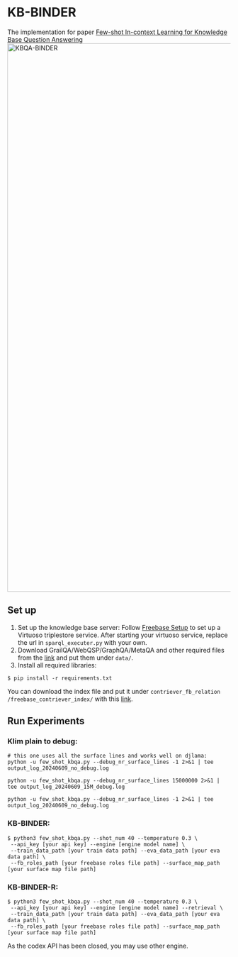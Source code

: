 # KB-BINDER
The implementation for paper [Few-shot In-context Learning for Knowledge Base Question Answering](http://arxiv.org/abs/2305.01750)
<img width="1237" alt="KBQA-BINDER" src="https://github.com/ltl3A87/KB-BINDER/assets/55973524/d9ceefbe-392e-4749-bf1f-58a93e97b254">

## Set up

1. Set up the knowledge base server: Follow [Freebase Setup](https://github.com/dki-lab/Freebase-Setup) to set up a Virtuoso triplestore service. After starting your virtuoso service, replace the url in `sparql_executer.py` with your own.
2. Download GrailQA/WebQSP/GraphQA/MetaQA and other required files from the [link](https://drive.google.com/drive/folders/1g8ZpMLSw95KwjisXEw07rVVC3TJ1LZdn?usp=sharing) and put them under `data/`.
3. Install all required libraries:
```
$ pip install -r requirements.txt
```
You can download the index file and put it under `contriever_fb_relation
/freebase_contriever_index/` with this [link](https://drive.google.com/file/d/1hnyW-_k0YaAUZDTdYzhbKDTnFuLEW-W2/view?usp=sharing).

## Run Experiments

### Klim plain to debug: 
```
# this one uses all the surface lines and works well on djlama: 
python -u few_shot_kbqa.py --debug_nr_surface_lines -1 2>&1 | tee output_log_20240609_no_debug.log

python -u few_shot_kbqa.py --debug_nr_surface_lines 15000000 2>&1 | tee output_log_20240609_15M_debug.log

python -u few_shot_kbqa.py --debug_nr_surface_lines -1 2>&1 | tee output_log_20240609_no_debug.log
```

### KB-BINDER:
```
$ python3 few_shot_kbqa.py --shot_num 40 --temperature 0.3 \
 --api_key [your api key] --engine [engine model name] \
 --train_data_path [your train data path] --eva_data_path [your eva data path] \
 --fb_roles_path [your freebase roles file path] --surface_map_path [your surface map file path]
```

### KB-BINDER-R:
```
$ python3 few_shot_kbqa.py --shot_num 40 --temperature 0.3 \
 --api_key [your api key] --engine [engine model name] --retrieval \
 --train_data_path [your train data path] --eva_data_path [your eva data path] \
 --fb_roles_path [your freebase roles file path] --surface_map_path [your surface map file path]
```


As the codex API has been closed, you may use other engine.

